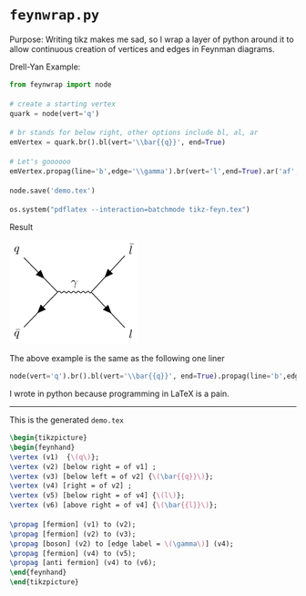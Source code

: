 # `feynwrap.py`

Purpose: Writing tikz makes me sad, so I wrap a layer of python around it to allow continuous creation of vertices and edges in Feynman diagrams.

Drell-Yan Example:
```python
from feynwrap import node

# create a starting vertex
quark = node(vert='q')

# br stands for below right, other options include bl, al, ar
emVertex = quark.br().bl(vert='\\bar{{q}}', end=True)

# Let's goooooo
emVertex.propag(line='b',edge='\\gamma').br(vert='l',end=True).ar('af',vert='\\bar{{l}}')

node.save('demo.tex')

os.system("pdflatex --interaction=batchmode tikz-feyn.tex")
```

Result

![Drell-Yan](tikz-feyn-1.png)

The above example is the same as the following one liner
```python
node(vert='q').br().bl(vert='\\bar{{q}}', end=True).propag(line='b',edge='\\gamma').br(vert='l',end=True).ar('af',vert='\\bar{{l}}')
```

I wrote in python because programming in LaTeX is a pain.

-------------------------
This is the generated `demo.tex`
```latex
\begin{tikzpicture}
\begin{feynhand}
\vertex (v1)  {\(q\)};
\vertex (v2) [below right = of v1] ;
\vertex (v3) [below left = of v2] {\(\bar{{q}}\)};
\vertex (v4) [right = of v2] ;
\vertex (v5) [below right = of v4] {\(l\)};
\vertex (v6) [above right = of v4] {\(\bar{{l}}\)};

\propag [fermion] (v1) to (v2);
\propag [fermion] (v2) to (v3);
\propag [boson] (v2) to [edge label = \(\gamma\)] (v4);
\propag [fermion] (v4) to (v5);
\propag [anti fermion] (v4) to (v6);
\end{feynhand}
\end{tikzpicture}

```